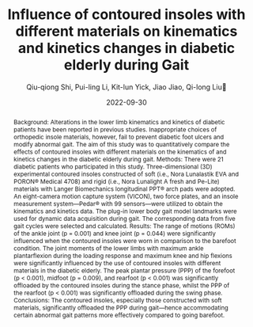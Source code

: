 ---
title: "Influence of contoured insoles with different materials on kinematics and kinetics changes in diabetic elderly during Gait"
author: "Qiu-qiong Shi, Pui-ling Li, Kit-lun Yick, Jiao Jiao, Qi-long Liu👋"
venue: "International Journal of Environmental Research and Public Health"
date: "2022-09-30"
doi: "https://doi.org/10.3390/ijerph191912502"
abstract: "Background: Alterations in the lower limb kinematics and kinetics of diabetic patients have been reported in previous studies. Inappropriate choices of orthopedic insole materials, however, fail to prevent diabetic foot ulcers and modify abnormal gait. The aim of this study was to quantitatively compare the effects of contoured insoles with different materials on the kinematics of and kinetics changes in the diabetic elderly during gait. Methods: There were 21 diabetic patients who participated in this study. Three-dimensional (3D) experimental contoured insoles constructed of soft (i.e., Nora Lunalastik EVA and PORON® Medical 4708) and rigid (i.e., Nora Lunalight A fresh and Pe-Lite) materials with Langer Biomechanics longitudinal PPT® arch pads were adopted. An eight-camera motion capture system (VICON), two force plates, and an insole measurement system—Pedar® with 99 sensors—were utilized to obtain the kinematics and kinetics data. The plug-in lower body gait model landmarks were used for dynamic data acquisition during gait. The corresponding data from five gait cycles were selected and calculated. Results: The range of motions (ROMs) of the ankle joint (p = 0.001) and knee joint (p = 0.044) were significantly influenced when the contoured insoles were worn in comparison to the barefoot condition. The joint moments of the lower limbs with maximum ankle plantarflexion during the loading response and maximum knee and hip flexions were significantly influenced by the use of contoured insoles with different materials in the diabetic elderly. The peak plantar pressure (PPP) of the forefoot (p < 0.001), midfoot (p = 0.009), and rearfoot (p < 0.001) was significantly offloaded by the contoured insoles during the stance phase, whilst the PPP of the rearfoot (p < 0.001) was significantly offloaded during the swing phase. Conclusions: The contoured insoles, especially those constructed with soft materials, significantly offloaded the PPP during gait—hence accommodating certain abnormal gait patterns more effectively compared to going barefoot."
---
